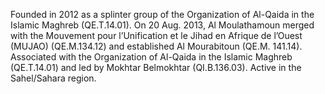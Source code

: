  Founded in 2012 as a splinter group of the Organization of Al-Qaida in the 
Islamic Maghreb (QE.T.14.01). On 20 Aug. 2013, Al Moulathamoun merged with the
Mouvement pour l’Unification et le Jihad en Afrique de l’Ouest (MUJAO) 
(QE.M.134.12) and established Al Mourabitoun (QE.M. 141.14). Associated with
the Organization of Al-Qaida in the Islamic Maghreb (QE.T.14.01) and led by
Mokhtar Belmokhtar (QI.B.136.03). Active in the Sahel/Sahara region.
